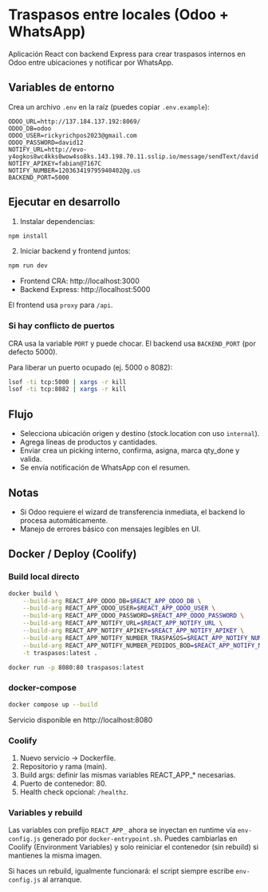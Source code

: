 # Traspasos entre locales (Odoo + WhatsApp)

Aplicación React con backend Express para crear traspasos internos en Odoo entre ubicaciones y notificar por WhatsApp.

## Variables de entorno
Crea un archivo `.env` en la raíz (puedes copiar `.env.example`):

```
ODOO_URL=http://137.184.137.192:8069/
ODOO_DB=odoo
ODOO_USER=rickyrichpos2023@gmail.com
ODOO_PASSWORD=david12
NOTIFY_URL=http://evo-y4ogkos8wc4kks0wow4so8ks.143.198.70.11.sslip.io/message/sendText/david
NOTIFY_APIKEY=fabian@7167C
NOTIFY_NUMBER=120363419795940402@g.us
BACKEND_PORT=5000
```

## Ejecutar en desarrollo

1. Instalar dependencias:

```sh
npm install
```

2. Iniciar backend y frontend juntos:

```sh
npm run dev
```

- Frontend CRA: http://localhost:3000
- Backend Express: http://localhost:5000

El frontend usa `proxy` para `/api`.

### Si hay conflicto de puertos

CRA usa la variable `PORT` y puede chocar. El backend usa `BACKEND_PORT` (por defecto 5000).

Para liberar un puerto ocupado (ej. 5000 o 8082):

```sh
lsof -ti tcp:5000 | xargs -r kill
lsof -ti tcp:8082 | xargs -r kill
```

## Flujo
- Selecciona ubicación origen y destino (stock.location con uso `internal`).
- Agrega líneas de productos y cantidades.
- Enviar crea un picking interno, confirma, asigna, marca qty_done y valida.
- Se envía notificación de WhatsApp con el resumen.

## Notas
- Si Odoo requiere el wizard de transferencia inmediata, el backend lo procesa automáticamente.
- Manejo de errores básico con mensajes legibles en UI.

## Docker / Deploy (Coolify)

### Build local directo

```bash
docker build \
	--build-arg REACT_APP_ODOO_DB=$REACT_APP_ODOO_DB \
	--build-arg REACT_APP_ODOO_USER=$REACT_APP_ODOO_USER \
	--build-arg REACT_APP_ODOO_PASSWORD=$REACT_APP_ODOO_PASSWORD \
	--build-arg REACT_APP_NOTIFY_URL=$REACT_APP_NOTIFY_URL \
	--build-arg REACT_APP_NOTIFY_APIKEY=$REACT_APP_NOTIFY_APIKEY \
	--build-arg REACT_APP_NOTIFY_NUMBER_TRASPASOS=$REACT_APP_NOTIFY_NUMBER_TRASPASOS \
	--build-arg REACT_APP_NOTIFY_NUMBER_PEDIDOS_BOD=$REACT_APP_NOTIFY_NUMBER_PEDIDOS_BOD \
	-t traspasos:latest .

docker run -p 8080:80 traspasos:latest
```

### docker-compose

```bash
docker compose up --build
```

Servicio disponible en http://localhost:8080

### Coolify
1. Nuevo servicio -> Dockerfile.
2. Repositorio y rama (main).
3. Build args: definir las mismas variables REACT_APP_* necesarias.
4. Puerto de contenedor: 80.
5. Health check opcional: `/healthz`.

### Variables y rebuild
Las variables con prefijo `REACT_APP_` ahora se inyectan en runtime vía `env-config.js` generado por `docker-entrypoint.sh`. Puedes cambiarlas en Coolify (Environment Variables) y solo reiniciar el contenedor (sin rebuild) si mantienes la misma imagen.

Si haces un rebuild, igualmente funcionará: el script siempre escribe `env-config.js` al arranque.
